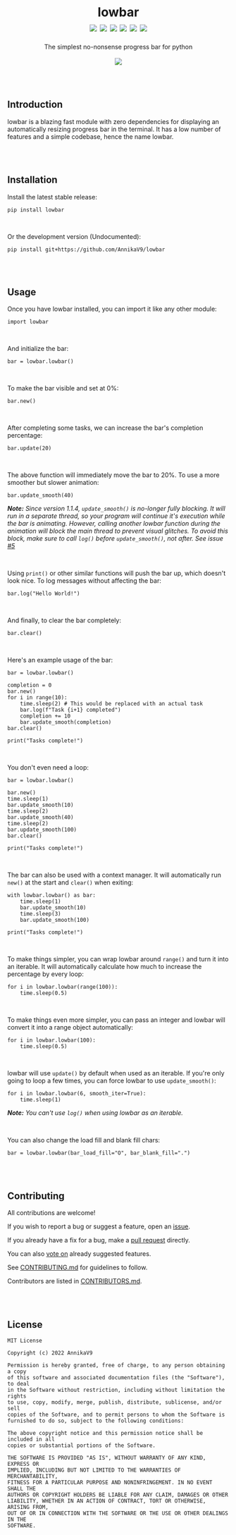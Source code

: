 <div align="center">
<h1>
lowbar<br />
<a target="_blank" href="https://github.com/AnnikaV9/lowbar/actions/workflows/flake8.yml"><img src="https://img.shields.io/github/workflow/status/AnnikaV9/lowbar/Flake8?label=Flake8"></a> <a target="_blank" href="https://pypi.org/project/lowbar"><img src="https://img.shields.io/pypi/v/lowbar?label=PyPi&color=blue"></a> <a target="_blank" href="https://github.com/AnnikaV9/lowbar/blob/master/LICENSE" title="License"><img src="https://img.shields.io/github/license/AnnikaV9/lowbar?label=License&color=blue"></a> <a target="_blank" href="https://pypi.org/project/lowbar"><img src="https://img.shields.io/badge/Python->=3.7-blue"></a> <a target="_blank" href="https://github.com/AnnikaV9/lowbar/blob/master/src/lowbar/__init__.py"><img src="https://img.shields.io/github/languages/code-size/AnnikaV9/lowbar?label=Code%20Size"></a> <a target="_blank" href="https://pepy.tech/project/lowbar"><img src="https://static.pepy.tech/personalized-badge/lowbar?period=total&units=international_system&left_color=grey&right_color=blue&left_text=Downloads"></a>
</h1>

The simplest no-nonsense progress bar for python
<br /><br />
<img src="https://user-images.githubusercontent.com/68383195/190890215-7b450696-dcd1-4911-b6e8-034d5fdf48c0.gif"><br />
</div>

<br />
<br />

## Introduction
lowbar is a blazing fast module with zero dependencies for displaying an automatically resizing progress bar in the terminal. It has a low number of features and a simple codebase, hence the name lowbar.

<br />
<br />

## Installation 
Install the latest stable release:
```
pip install lowbar
```
<br />

Or the development version (Undocumented):
```
pip install git+https://github.com/AnnikaV9/lowbar
```

<br />
<br />

## Usage

Once you have lowbar installed, you can import it like any other module:
```python3
import lowbar
```

<br />

And initialize the bar:
```python3
bar = lowbar.lowbar()
```

<br />

To make the bar visible and set at 0%:
```python3
bar.new()
```

<br />

After completing some tasks, we can increase the bar's completion percentage:
```python3
bar.update(20)
```

<br />

The above function will immediately move the bar to 20%. To use a more smoother but slower animation:
```python3
bar.update_smooth(40)
```
***Note:** Since version 1.1.4, `update_smooth()` is no-longer fully blocking. It will run in a separate thread, so your program will continue it's execution while the bar is animating. However, calling another lowbar function during the animation will block the main thread to prevent visual glitches. To avoid this block, make sure to call `log()` before `update_smooth()`, not after. See issue [#5](https://github.com/AnnikaV9/lowbar/issues/5)*

<br />

Using `print()` or other similar functions will push the bar up, which doesn't look nice. To log messages without affecting the bar:
```python3
bar.log("Hello World!")
```

<br />

And finally, to clear the bar completely:
```python3
bar.clear()
```

<br />

Here's an example usage of the bar:
```python3
bar = lowbar.lowbar()

completion = 0
bar.new()
for i in range(10):
    time.sleep(2) # This would be replaced with an actual task
    bar.log(f"Task {i+1} completed")
    completion += 10
    bar.update_smooth(completion)
bar.clear()

print("Tasks complete!")
```

<br />

You don't even need a loop:
```python3
bar = lowbar.lowbar()

bar.new()
time.sleep(1)
bar.update_smooth(10)
time.sleep(2)
bar.update_smooth(40)
time.sleep(2)
bar.update_smooth(100)
bar.clear()

print("Tasks complete!")
```

<br />

The bar can also be used with a context manager. It will automatically run `new()` at the start and `clear()` when exiting:
```python3
with lowbar.lowbar() as bar:
    time.sleep(1)
    bar.update_smooth(10)
    time.sleep(3)
    bar.update_smooth(100)

print("Tasks complete!")
```

<br />

To make things simpler, you can wrap lowbar around `range()` and turn it into an iterable. It will automatically calculate how much to increase the percentage by every loop:
```python3
for i in lowbar.lowbar(range(100)):
    time.sleep(0.5)
```

<br />

To make things even more simpler, you can pass an integer and lowbar will convert it into a range object automatically:
```python3
for i in lowbar.lowbar(100):
    time.sleep(0.5)
```
<br />

lowbar will use `update()` by default when used as an iterable. If you're only going to loop a few times, you can force lowbar to use `update_smooth()`:
```python3
for i in lowbar.lowbar(6, smooth_iter=True):
    time.sleep(1)
```
***Note:** You can't use `log()` when using lowbar as an iterable.*

<br />

You can also change the load fill and blank fill chars:
```python3
bar = lowbar.lowbar(bar_load_fill="O", bar_blank_fill=".")
```

<br />
<br />

## Contributing
All contributions are welcome!

If you wish to report a bug or suggest a feature, open an [issue](https://github.com/AnnikaV9/lowbar/issues).

If you already have a fix for a bug, make a [pull request](https://github.com/AnnikaV9/lowbar/pulls) directly.

You can also [vote on](https://github.com/AnnikaV9/lowbar/discussions/4) already suggested features.

See [CONTRIBUTING.md](https://github.com/AnnikaV9/lowbar/blob/master/CONTRIBUTING.md) for guidelines to follow.

Contributors are listed in [CONTRIBUTORS.md](https://github.com/AnnikaV9/lowbar/blob/master/CONTRIBUTORS.md).

<br />
<br />

## License

```
MIT License

Copyright (c) 2022 AnnikaV9

Permission is hereby granted, free of charge, to any person obtaining a copy
of this software and associated documentation files (the "Software"), to deal
in the Software without restriction, including without limitation the rights
to use, copy, modify, merge, publish, distribute, sublicense, and/or sell
copies of the Software, and to permit persons to whom the Software is
furnished to do so, subject to the following conditions:

The above copyright notice and this permission notice shall be included in all
copies or substantial portions of the Software.

THE SOFTWARE IS PROVIDED "AS IS", WITHOUT WARRANTY OF ANY KIND, EXPRESS OR
IMPLIED, INCLUDING BUT NOT LIMITED TO THE WARRANTIES OF MERCHANTABILITY,
FITNESS FOR A PARTICULAR PURPOSE AND NONINFRINGEMENT. IN NO EVENT SHALL THE
AUTHORS OR COPYRIGHT HOLDERS BE LIABLE FOR ANY CLAIM, DAMAGES OR OTHER
LIABILITY, WHETHER IN AN ACTION OF CONTRACT, TORT OR OTHERWISE, ARISING FROM,
OUT OF OR IN CONNECTION WITH THE SOFTWARE OR THE USE OR OTHER DEALINGS IN THE
SOFTWARE.
```
